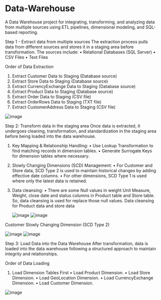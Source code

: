 # Data-Warehouse
A Data Warehouse project for integrating, transforming, and analyzing data from multiple sources using ETL pipelines, dimensional modeling, and SQL-based reporting.

Step 1 - Extract data from multiple sources 
The extraction process pulls data from different sources and stores it in a staging area 
before transformation. The sources include: 
• Relational Databases (SQL Server) 
• CSV Files 
• Text Files

Order of Data Extraction 
1. Extract Customer Data to Staging (Database source) 
2. Extract Store Data to Staging (Database source) 
3. Extract CurrencyExchange Data to Staging (Database source) 
4. Extract Product Data to Staging (Database source) 
5. Extract Order Data to Staging (CSV file) 
6. Extract OrderRows Data to Staging (TXT file) 
7. Extract CustomerAddress Data to Staging (CSV file)

![image](https://github.com/user-attachments/assets/61e3146f-4054-4a4b-ad54-57ea5f158f45)


Step 2: Transform data in the staging area 
Once data is extracted, it undergoes cleaning, transformation, and standardization in the staging 
area before being loaded into the data warehouse. 

01) Key Mapping & Relationship Handling: 
• Use Lookup Transformation to find matching records in dimension tables. 
• Generate Surrogate Keys for dimension tables where necessary.

02) Slowly Changing Dimensions (SCD) Management: 
• For Customer and Store data, SCD Type 2 is used to maintain historical changes by 
adding effective date columns. 
• For other dimensions, SCD Type 1 is used where only the latest data is retained.

03) Data cleansing: 
• There are some Null values in weight Unit Measure, Weight, close date and 
status columns in Product table and Store table. So, data cleansing is used for 
replace those null values.
Data cleansing for Product data and store data

    ![image](https://github.com/user-attachments/assets/13aec976-e37e-4de1-938d-107c4508939b)      ![image](https://github.com/user-attachments/assets/81343789-497f-4a65-ab58-251425511f78)

    
Customer Slowly Changing Dimension (SCD Type 2)

![image](https://github.com/user-attachments/assets/bccd2cc2-a73d-4092-bb09-e0a43b638d03)
![image](https://github.com/user-attachments/assets/d1ddd82c-788f-4ad3-b181-9c1e47135b1d)

Step 3: Load Data into the Data Warehouse
After transformation, data is loaded into the data warehouse following a structured approach to maintain integrity and relationships.

Order of Data Loading
1.	Load Dimension Tables First
•	Load Product Dimension.
•	Load Store Dimension.
•	Load GeoLocation Dimension.
•	Load CurrencyExchange Dimension.
•	Load Customer Dimension.

![image](https://github.com/user-attachments/assets/c3590980-5808-49d9-b0ab-494328fd1e45)









